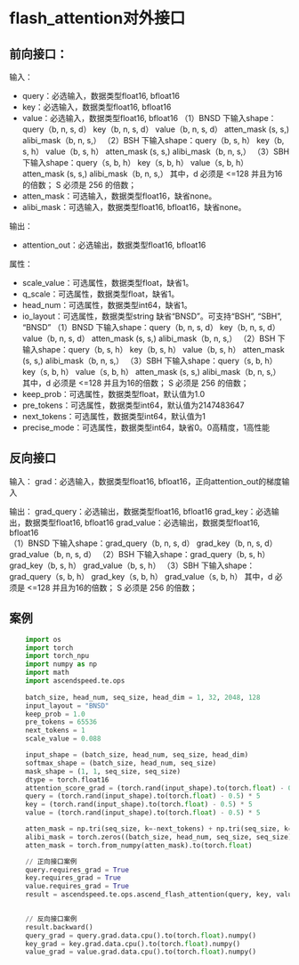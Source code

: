 # flash_attention对外接口
## 前向接口：
输入：
- query：必选输入，数据类型float16, bfloat16	
- key：必选输入，数据类型float16, bfloat16	
- value：必选输入，数据类型float16, bfloat16
（1）BNSD 下输入shape：query（b, n, s, d）   key（b, n, s, d） value（b, n, s, d） atten_mask (s, s,) alibi_mask（b, n, s,）
（2）BSH 下输入shape：query（b, s, h）   key（b, s, h） value（b, s, h） atten_mask (s, s,) alibi_mask（b, n, s,）
（3）SBH 下输入shape：query（s, b, h）   key（s, b, h） value（s, b, h） atten_mask (s, s,) alibi_mask（b, n, s,）
其中，d 必须是 <=128 并且为16的倍数； S 必须是 256 的倍数；	
- atten_mask：可选输入，数据类型float16，缺省none。
- alibi_mask：可选输入，数据类型float16, bfloat16，缺省none。

输出：
- attention_out：必选输出，数据类型float16, bfloat16

属性：
- scale_value：可选属性，数据类型float，缺省1。
- q_scale：可选属性，数据类型float，缺省1。
- head_num：可选属性，数据类型int64，缺省1。
- io_layout：可选属性，数据类型string	缺省“BNSD”。可支持“BSH”, “SBH”, “BNSD”
（1）BNSD 下输入shape：query（b, n, s, d）   key（b, n, s, d） value（b, n, s, d） atten_mask (s, s,) alibi_mask（b, n, s,）
（2）BSH 下输入shape：query（b, s, h）   key（b, s, h） value（b, s, h） atten_mask (s, s,) alibi_mask（b, n, s,）
（3）SBH 下输入shape：query（s, b, h）   key（s, b, h） value（s, b, h） atten_mask (s, s,) alibi_mask（b, n, s,）
其中，d 必须是 <=128 并且为16的倍数； S 必须是 256 的倍数；
- keep_prob：可选属性，数据类型float，默认值为1.0
- pre_tokens：可选属性，数据类型int64，默认值为2147483647
- next_tokens：可选属性，数据类型int64，默认值为1
- precise_mode：可选属性，数据类型int64，缺省0。0高精度，1高性能



## 反向接口
输入：
grad：必选输入，数据类型float16, bfloat16，正向attention_out的梯度输入

输出：
grad_query：必选输出，数据类型float16, bfloat16
grad_key：必选输出，数据类型float16, bfloat16	
grad_value：必选输出，数据类型float16, bfloat16	
（1）BNSD 下输入shape：grad_query（b, n, s, d）   grad_key（b, n, s, d） grad_value（b, n, s, d）
（2）BSH 下输入shape：grad_query（b, s, h）   grad_key（b, s, h） grad_value（b, s, h）
（3）SBH 下输入shape：grad_query（s, b, h）   grad_key（s, b, h） grad_value（s, b, h）
其中，d 必须是 <=128 并且为16的倍数； S 必须是 256 的倍数；


## 案例
```python
    import os
    import torch
    import torch_npu
    import numpy as np
    import math
	import ascendspeed.te.ops
    
    batch_size, head_num, seq_size, head_dim = 1, 32, 2048, 128
    input_layout = "BNSD"
    keep_prob = 1.0
    pre_tokens = 65536
    next_tokens = 1
    scale_value = 0.088

    input_shape = (batch_size, head_num, seq_size, head_dim)
    softmax_shape = (batch_size, head_num, seq_size)
    mask_shape = (1, 1, seq_size, seq_size)
    dtype = torch.float16
    attention_score_grad = (torch.rand(input_shape).to(torch.float) - 0.5)
    query = (torch.rand(input_shape).to(torch.float) - 0.5) * 5
    key = (torch.rand(input_shape).to(torch.float) - 0.5) * 5
    value = (torch.rand(input_shape).to(torch.float) - 0.5) * 5

    atten_mask = np.tri(seq_size, k=-next_tokens) + np.tri(seq_size, k=-pre_tokens).transpose()
    alibi_mask = torch.zeros((batch_size, head_num, seq_size, seq_size)).to(torch.float)
    atten_mask = torch.from_numpy(atten_mask).to(torch.float)

    // 正向接口案例
	query.requires_grad = True
	key.requires_grad = True
	value.requires_grad = True
    result = ascendspeed.te.ops.ascend_flash_attention(query, key, value, atten_mask, None, None, scale_value, head_num, 0, keep_prob, pre_tokens, next_tokens, 0, -1)
    

    // 反向接口案例
	result.backward()
    query_grad = query.grad.data.cpu().to(torch.float).numpy()
    key_grad = key.grad.data.cpu().to(torch.float).numpy()
    value_grad = value.grad.data.cpu().to(torch.float).numpy()

```
